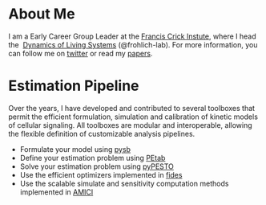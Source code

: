 # About Me

I am a Early Career Group Leader at the [Francis Crick Instute](https://www.crick.ac.uk), where I head the  [Dynamics of Living Systems](www.frohlichlab.com/) (@frohlich-lab). For more information, you can follow me on [twitter](https://twitter.com/fabfrohlich) or read my [papers](https://scholar.google.com/citations?user=pGYETGQAAAAJ&hl=en).

# Estimation Pipeline

Over the years, I have developed and contributed to several toolboxes that permit the efficient formulation, simulation and calibration of kinetic models of cellular signaling. All toolboxes are modular and interoperable, allowing the flexible definition of customizable analysis pipelines.

- Formulate your model using [pysb](https://github.com/pysb/pysb)
- Define your estimation problem using [PEtab](https://github.com/PEtab-dev/PEtab)
- Solve your estimation problem using [pyPESTO](https://github.com/ICB-DCM/pyPESTO)
- Use the efficient optimizers implemented in [fides](https://github.com/fides-dev/fides)
- Use the scalable simulate and sensitivity computation methods implemented in [AMICI](https://github.com/AMICI-dev/AMICI)
